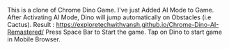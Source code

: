 This is a clone of Chrome Dino Game.
I've just Added AI Mode to Game.
After Activating AI Mode, Dino will jump automatically on Obstacles (i.e Cactus).
Result : https://exploretechwithvansh.github.io/Chrome-Dino-AI-Remastered/
Press Space Bar to Start the game.
Tap on Dino to start game in Mobile Browser.
